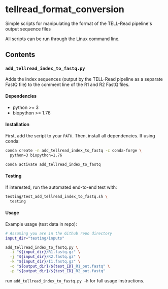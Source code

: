 # tellread_format_conversion
Simple scripts for manipulating the format of the TELL-Read pipeline's output sequence files

All scripts can be run through the Linux command line.

## Contents

### `add_tellread_index_to_fastq.py`
Adds the index sequences (output by the TELL-Read pipeline as a separate FastQ file) to the 
comment line of the R1 and R2 FastQ files.

#### Dependencies
- python >= 3
- biopython >= 1.76

#### Installation
First, add the script to your `PATH`. 
Then, install all dependencies. If using conda:
```bash
conda create -n add_tellread_index_to_fastq -c conda-forge \
  python=3 biopython=1.76

conda activate add_tellread_index_to_fastq
```

#### Testing
If interested, run the automated end-to-end test with:
```bash
testing/test_add_tellread_index_to_fastq.sh \
  testing
```

#### Usage
Example usage (test data in repo):
```bash
# Assuming you are in the Github repo directory
input_dir="testing/inputs"

add_tellread_index_to_fastq.py \
  -i "${input_dir}/R1.fastq.gz" \
  -j "${input_dir}/R2.fastq.gz" \
  -k "${input_dir}/I1.fastq.gz" \
  -o "${output_dir}/${test_ID}_R1_out.fastq" \
  -p "${output_dir}/${test_ID}_R2_out.fastq"
```
run `add_tellread_index_to_fastq.py -h` for full usage instructions.

